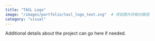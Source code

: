 ```yaml
---
title: "TASL Logo"
image: "/images/portfolio/tasl_logo_text.svg"  # 项目图片的相对路径
category: "visual"
---
```


Additional details about the project can go here if needed.